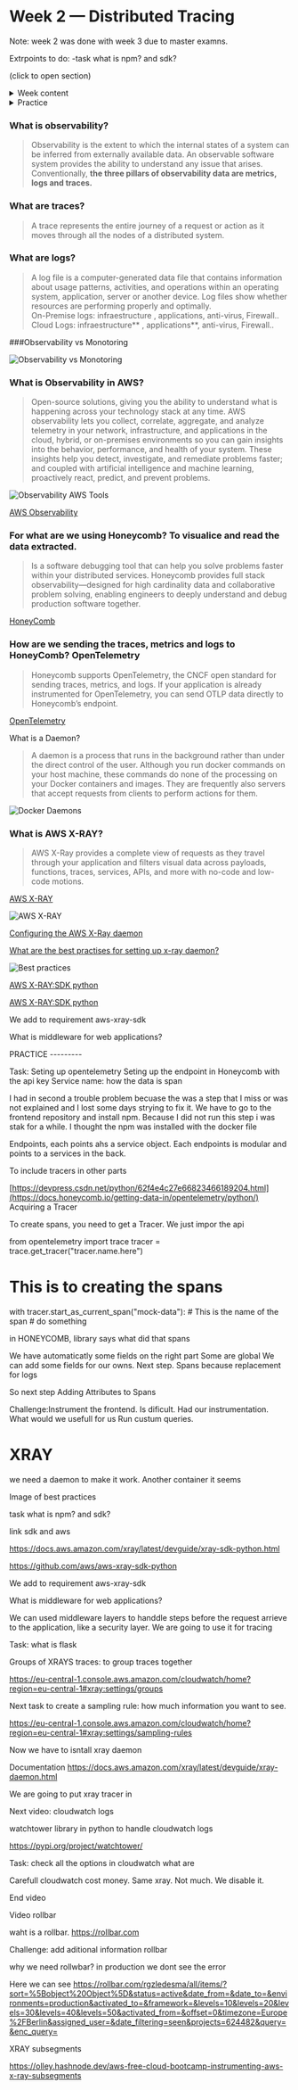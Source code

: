 # Week 2 — Distributed Tracing

Note: week 2 was done with week 3 due to master examns.

Extrpoints to do:
-task what is npm? and sdk?

(click to open section)

<details><summary>Week content</summary>
<p>
Objetive: Distributed tracing implementation to add the functionality to easy pinpoint issue when adding cloud services.

        </p>
</details>



        
        
        
<details><summary>Practice</summary>
<p>
   
</p>
</details>

### What is observability?
>Observability is the extent to which the internal states of a system can be inferred from externally available data. An observable software system provides the ability to understand any issue that arises. Conventionally, __the three pillars of observability data are metrics, logs and traces.__

### What are traces?

>A trace represents the entire journey of a request or action as it moves through all the nodes of a distributed system.

### What are logs?

>A log file is a computer-generated data file that contains information about usage patterns, activities, and operations within an operating system, application, server or another device. Log files show whether resources are performing properly and optimally.\
>On-Premise logs: infraestructure , applications, anti-virus, Firewall..
>Cloud Logs: infraestructure** , applications**, anti-virus, Firewall..

###Observability vs Monotoring

![Observability vs Monotoring](assets/week2_obsvsmonit.jpeg)


### What is Observability in AWS?

>Open-source solutions, giving you the ability to understand what is happening across your technology stack at any time. AWS observability lets you collect, correlate, aggregate, and analyze telemetry in your network, infrastructure, and applications in the cloud, hybrid, or on-premises environments so you can gain insights into the behavior, performance, and health of your system. 
>These insights help you detect, investigate, and remediate problems faster; and coupled with artificial intelligence and machine learning, proactively react, predict, and prevent problems.

![Observability AWS Tools](assets/week2_aws_observabilitytools.jpeg)

[AWS Observability](https://aws.amazon.com/cloudops/monitoring-and-observability/?whats-new-cards.sort-by=item.additionalFields.postDateTime&whats-new-cards.sort-order=desc&blog-posts-cards.sort-by=item.additionalFields.createdDate&blog-posts-cards.sort-order=desc)

### For what are we using Honeycomb? To visualice and read the data extracted.

>Is a software debugging tool that can help you solve problems faster within your distributed services. Honeycomb provides full stack observability—designed for high cardinality data and collaborative problem solving, enabling engineers to deeply understand and debug production software together.

[HoneyComb](https://www.honeycomb.io)

### How are we sending the traces, metrics and logs to HoneyComb? OpenTelemetry

> Honeycomb supports OpenTelemetry, the CNCF open standard for sending traces, metrics, and logs. If your application is already instrumented for OpenTelemetry, you can send OTLP data directly to Honeycomb’s endpoint.

[OpenTelemetry](https://docs.honeycomb.io/getting-data-in/opentelemetry-overview/)


What is a Daemon?

>A daemon is a process that runs in the background rather than under the direct control of the user. Although you run docker commands on your host machine, these commands do none of the processing on your Docker containers and images. They are frequently also servers that accept requests from clients to perform actions for them.

![Docker Daemons](assets/week2_daemons.png)

### What is AWS X-RAY?
>AWS X-Ray provides a complete view of requests as they travel through your application and filters visual data across payloads, functions, traces, services, APIs, and more with no-code and low-code motions.

[AWS X-RAY](https://aws.amazon.com/xray/?nc1=h_ls)

![AWS X-RAY](assets/week2_awsxray.png)

[Configuring the AWS X-Ray daemon](https://docs.aws.amazon.com/xray/latest/devguide/xray-daemon-configuration.html)

[What are the best practises for setting up x-ray daemon?](https://stackoverflow.com/questions/54236375/what-are-the-best-practises-for-setting-up-x-ray-daemon)

![Best practices](assets/week2_xraybestpractices.png)

[AWS X-RAY:SDK python](https://docs.aws.amazon.com/xray/latest/devguide/xray-sdk-python.html)

[AWS X-RAY:SDK python](https://github.com/aws/aws-xray-sdk-python)




We add to requirement aws-xray-sdk 

What is middleware for web applications?




PRACTICE ---------

Task: Seting up opentelemetry
Seting up the endpoint in Honeycomb with the api key
Service name: how the data is span

I had in second a trouble problem becuase the was a step that I miss or was not explained and I lost some days strying to fix it. We have to go to the frontend repository and install npm. Because I did not run this step i was stak for a while. I thought the npm was installed with the docker file


Endpoints, each points ahs a service object. Each endpoints is modular and points to a services in the back.

To include tracers in other parts

[https://devpress.csdn.net/python/62f4e4c27e66823466189204.html](https://docs.honeycomb.io/getting-data-in/opentelemetry/python/) Acquiring a Tracer 

To create spans, you need to get a Tracer. We just impor the api

from opentelemetry import trace
tracer = trace.get_tracer("tracer.name.here")

# This is to creating the spans

with tracer.start_as_current_span("mock-data"): # This is the name of the span
        # do something


in HONEYCOMB, library says what did that spans

We have automaticatly some fields on the right part
Some are global
We can add some fields for our owns. Next step. Spans because replacement for logs

So next step Adding Attributes to Spans 

Challenge:Instrument the frontend. Is dificult. 
Had our instrumentation. What would we usefull for us
Run custum queries.



# XRAY

we need a daemon to make it work. Another container it seems

Image of best practices

task what is npm? and sdk?

link sdk and aws

https://docs.aws.amazon.com/xray/latest/devguide/xray-sdk-python.html

https://github.com/aws/aws-xray-sdk-python

We add to requirement aws-xray-sdk 

What is middleware for web applications?


We can used middleware layers to handdle steps before the request arrieve to the application, like a security layer. 
We are going to use it for tracing


Task: what is flask



Groups of XRAYS traces: to group traces together


https://eu-central-1.console.aws.amazon.com/cloudwatch/home?region=eu-central-1#xray:settings/groups

Next task to create a sampling rule: how much information you want to see. 


https://eu-central-1.console.aws.amazon.com/cloudwatch/home?region=eu-central-1#xray:settings/sampling-rules

Now we have to isntall xray daemon

Documentation https://docs.aws.amazon.com/xray/latest/devguide/xray-daemon.html

We are going to put xray tracer in 


Next video: cloudwatch logs 

watchtower library in python to handle cloudwatch logs 

https://pypi.org/project/watchtower/

Task: check all the options in cloudwatch what are

Carefull cloudwatch cost money. Same xray. Not much. We disable it.

End video


Video rollbar

waht is a rollbar. https://rollbar.com

Challenge: add aditional information rollbar

why we need rollwbar? in production we dont see the error

Here we can see https://rollbar.com/rgzledesma/all/items/?sort=%5Bobject%20Object%5D&status=active&date_from=&date_to=&environments=production&activated_to=&framework=&levels=10&levels=20&levels=30&levels=40&levels=50&activated_from=&offset=0&timezone=Europe%2FBerlin&assigned_user=&date_filtering=seen&projects=624482&query=&enc_query=



XRAY subsegments

https://olley.hashnode.dev/aws-free-cloud-bootcamp-instrumenting-aws-x-ray-subsegments

